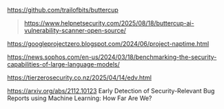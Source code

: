 https://github.com/trailofbits/buttercup
> https://www.helpnetsecurity.com/2025/08/18/buttercup-ai-vulnerability-scanner-open-source/

https://googleprojectzero.blogspot.com/2024/06/project-naptime.html

https://news.sophos.com/en-us/2024/03/18/benchmarking-the-security-capabilities-of-large-language-models/

https://tierzerosecurity.co.nz/2025/04/14/edv.html

https://arxiv.org/abs/2112.10123 Early Detection of Security-Relevant Bug Reports using Machine Learning: How Far Are We?